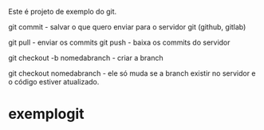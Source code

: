 Este é projeto de exemplo do git.

git commit - salvar o que quero enviar para o servidor git (github, gitlab)

git pull  - enviar os commits
git push - baixa os commits do servidor

git checkout -b nomedabranch - criar a branch

git checkout nomedabranch - ele só muda se a branch existir no servidor e o código estiver atualizado.



# exemplogit
